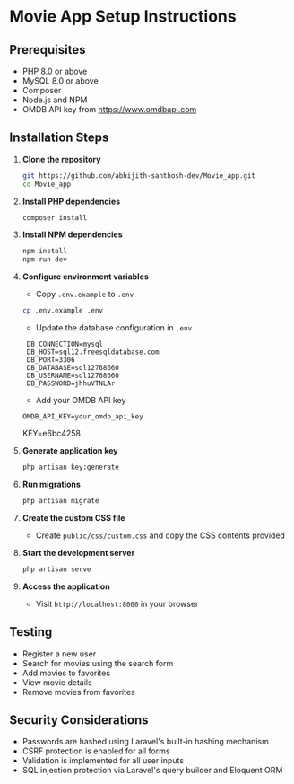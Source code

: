 # Movie App Setup Instructions

## Prerequisites
- PHP 8.0 or above
- MySQL 8.0 or above
- Composer
- Node.js and NPM
- OMDB API key from https://www.omdbapi.com

## Installation Steps

1. **Clone the repository**
   ```bash
   git https://github.com/abhijith-santhosh-dev/Movie_app.git
   cd Movie_app
   ```

2. **Install PHP dependencies**
   ```bash
   composer install
   ```

3. **Install NPM dependencies**
   ```bash
   npm install
   npm run dev
   ```

4. **Configure environment variables**
   - Copy `.env.example` to `.env`
   ```bash
   cp .env.example .env
   ```
   - Update the database configuration in `.env`
   ```
    DB_CONNECTION=mysql
    DB_HOST=sql12.freesqldatabase.com
    DB_PORT=3306
    DB_DATABASE=sql12768660
    DB_USERNAME=sql12768660
    DB_PASSWORD=jhhuVTNLAr

   ```
   - Add your OMDB API key
   ```
   OMDB_API_KEY=your_omdb_api_key
   ```
   KEY=e6bc4258
5. **Generate application key**
   ```bash
   php artisan key:generate
   ```

6. **Run migrations**
   ```bash
   php artisan migrate
   ```

7. **Create the custom CSS file**
   - Create `public/css/custom.css` and copy the CSS contents provided

8. **Start the development server**
   ```bash
   php artisan serve
   ```

9. **Access the application**
   - Visit `http://localhost:8000` in your browser

## Testing

- Register a new user
- Search for movies using the search form
- Add movies to favorites
- View movie details
- Remove movies from favorites

## Security Considerations

- Passwords are hashed using Laravel's built-in hashing mechanism
- CSRF protection is enabled for all forms
- Validation is implemented for all user inputs
- SQL injection protection via Laravel's query builder and Eloquent ORM
